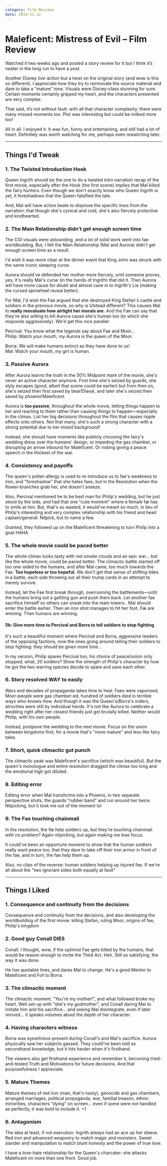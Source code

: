 ```yaml
---
category: Film Reviews
date: 2019-11-12
---
```


# Maleficent: Mistress of Evil – Film Review

Watched it two weeks ago and posted a story review for it but I think it’s neater in the long run to have a post.

Another Disney live-action but a twist on the original story (and wow is this so different). I appreciate how they try to reinnovate the source material and dare to take a “mature” tone. Visuals were Disney-class stunning for sure. Certain moments certainly gripped my heart, and the characters presented are very complex.

<!--more-->

That said, it’s not without fault: with all that character complexity, there were many missed moments too. Plot was interesting but could be milked more too!

All in all. I enjoyed it. It was fun, funny and entertaining, and still had a lot of heart. Definitely was worth watching for me, perhaps even rewatching later.

---

## Things I'd Tweak

### 1. The Twisted Introduction Hook

Queen Ingrith should be the one to do a twisted intro narration recap of the first movie, especially after the Hook (the first scene) implies that Mal killed the fairy hunters. Even though we don't exactly know who Queen Ingrith is yet, it foreshadows that the Queen falsified the tale.

And, Mal will have action beats to disprove the specific lines from the narration: that though she's
cynical and cold, she's also fiercely protective and kindhearted.

### 2. The Main Relationship didn't get enough screen time 

The CGI visuals were astounding, and a lot of solid work went into fae worldbuilding. But, I felt the Main Relationship (Mal and Aurora) didn't get enough screen time as a result.

I'd wish it was more clear at the dinner event that King John was struck with the same iconic sleeping curse.

Aurora should've defended her mother more fiercely, until someone proves, yes, it's really
Mal's curse (in the hands of Ingrith) that did it. Then Aurora will have more cause for doubt and
almost cave in to Ingrith's Lie (making the cursed spinwheel reveal better).

For Mal, I'd wish the Fae argued that she destroyed King Stefan's castle and soldiers in the previous movie, so why is Ulstead different? This causes Mal to **really reevaluate how airtight her morals are**. And the Fae can say that they're also willing to kill Aurora cause she's human too
(to which she responds aggressively). We'd get this nice parallel:

Percival: You know what the legends say about Fae and Moor...\
Philip: Watch your mouth, my Auror[]()a is the queen of the Moor.

Borra: We will make humans extinct as they have done to us!\
Mal: Watch your mouth, my girl is human.

### 3. Passive Aurora

After Aurora learns the truth in the 50% Midpoint mark of the movie, she's never an active character anymore. First time she's seized by guards, she slyly escapes (good, albeit that scene could be earlier) but from then on, she's seized then first saved by bear!Diaval, and later she's seized then saved by phoenix!Maleficent.

Aurora is **too passive**, throughout the whole movie, letting things happen to her and reacting to them rather than causing things to happen—especially in the climax. List her big decisions throughout the film that causes ripple effects onto others.
Not that many; she's such a strong character with a strong potential due to her mixed background!

Instead, she should have moments like publicly choosing the fairy's wedding dress over the humans' design, or impeding the gas chamber, or disrupting an arrow inbound for Maleficent. Or risking giving a peace speech in the thickest of the war.

### 4. Consistency and payoffs

The queen's pollen allergy is used to re-introduce us to fae's weakness to iron, and "foreshadow"
that she hates faes, but in the Resolution when the flower-branches grab her, she doesn't sneeze.

Also, Percival mentioned he to be best man for Philip's wedding, but he just stood by the side, and had that one "cute moment" where a female fæ has to smile at him. But, that's so
wasted, it would've meant so much, in lieu of Philip's interesting and very complex relationship
with his friend and head captain/general. Nitpick, but to name a few.

Granted, they followed up on the Maleficent threatening to turn Philip into a goat HAHA

### 5. The whole movie could be paced better

The whole climax looks tasty with red smoke clouds and an epic
war... but like the whole movie, could be paced better. The climactic battle
started off too one-sided to the humans, and after Mal came, too
much towards the Fae. **Too hopeless or too hopeful.** We don't get that sense of shifting tides in a battle, each side throwing out all their trump cards in an attempt to merely survive.

Instead, let the Fae first break through, overrunning the battlements—until the humans bring out a gattling gun
and push them back. Let another fae sacrifice himself so others can
sneak into the main towers.. Mal should enter the battle earlier. Then an
iron shot manages to hit her foot. Fæ are winning. Then humans
are winning.

#### 5b: Give more time to Percival and Borra to tell soldiers to stop fighting

It's such a beautiful moment where Percival and Borra, aggressive leaders of the opposing factions, now the ones going around telling their soldiers to stop fighting: they should be given more time...

In my version, Philip spares Percival too; his choice of peace/union only stopped, what, 20 soldiers? Show the strength of Philip's character by how he got the two warring species decide to spare and save each other.

### 6. Story resolved WAY to easily

Wars and decades of
propaganda takes time to heal. Faes were vaporised, Moor-people
were gas chamber-ed, hundred of soldiers died in terrible ways who-knows-how. And though it was the Queen's/Borra's orders,
atrocities were still by individual hands. It's not like Aurora to celebrate a wedding right after her closest friends just got brutally killed. Neither would Philip, with his own people.

Instead, postpone the wedding to the next movie. Focus on the union between kingdoms first, for a movie
that's "more mature" and less like fairy tales.

### 7. Short, quick climactic gut punch

The climactic peak was Maleficent's sacrifice (which was beautiful). But the queen's monologue and entire resolution dragged the climax too long and the emotional high got diluted.

### 8. Editing error

Editing error when Mal transforms into a Phoenix, in two separate perspective shots, the guards "rubber band" and run
around her twice. Nitpicking, but it took me out of the moment lol

### 9. The Fae touching chainmail

In the resolution, the fæ help soldiers up, but they're touching
chainmail with no problem? Again nitpicking, but again making me lose
focus.

It could've been an opportune moment to show that the human soldiers
really want peace too, that they dare to take off their iron armor in front of the fae, and in
turn, the fae help them up.

Also, no clips of the reverse: human soldiers helping up injured fae. If we're all about the "two ignorant sides both equally at fault"

---

## Things I Liked

### 1. Consequence and continuity from the decisions

Consequence and continuity from the decisions, and also developing the worldbuilding of the first movie: killing Stefan, ruling Moor, origins of fae, Philip's kingdom

### 2. Good guy Conall DIES

Conall. I thought, wow, if the optimist Fae gets killed by the humans, that would be reason enough to incite the Third Act. Heh. Still so satisfying, the way it was done.

He has quotable lines, and dares Mal to change. He's a good Mentor to Maleficent and Foil to Borra.

### 3. The climactic moment

The climactic moment, "You're my mother!", and what followed broke my heart. Well set-up with "she's my godmother", and Conall daring Mal to imitate him and his sacrifice... and seeing Mal disintegrate, even if later revived... it speaks volumes about the depth of her character.

### 4. Having characters witness

Borra was eyewitness-present during Conall's and Mal's sacrifice. Aurora physically saw her subjects gassed. They could've been told as secondhand knowledge, but it hits harder when it's firsthand.

The viewers also get firsthand experience and remember it, becoming tried-and-tested Truth and Motivations for future decisions. And that purposefulness I appreciate.

### 5. Mature Themes

Mature themes of red iron (man, that's nasty), genocide and gas chambers, arranged marriages, political propoganda, war, familial treason, ethnic minorities, characters "dying" on screen... even if some were not handled as perfectly, it was bold to include it. +1

### 6. Antagonism

The idea at least, if not execution. Ingrith always had an ace up her sleeve. Red iron and advanced weaponry to match magic and monsters. Sweet slander and
manipulation to match blunt honesty and the power of true love.

I have a love-hate relationship for the Queen's charcater: she attacks Maleficent on more
than one front. Good job.
